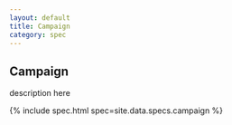 ```yaml
---
layout: default
title: Campaign
category: spec
---
```


## **Campaign**

description here

{% include spec.html spec=site.data.specs.campaign %}